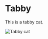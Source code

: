 # Tabby

This is a tabby cat.

![Tabby cat](https://upload.wikimedia.org/wikipedia/commons/thumb/4/4d/Cat_November_2010-1a.jpg/220px-Cat_November_2010-1a.jpg)
